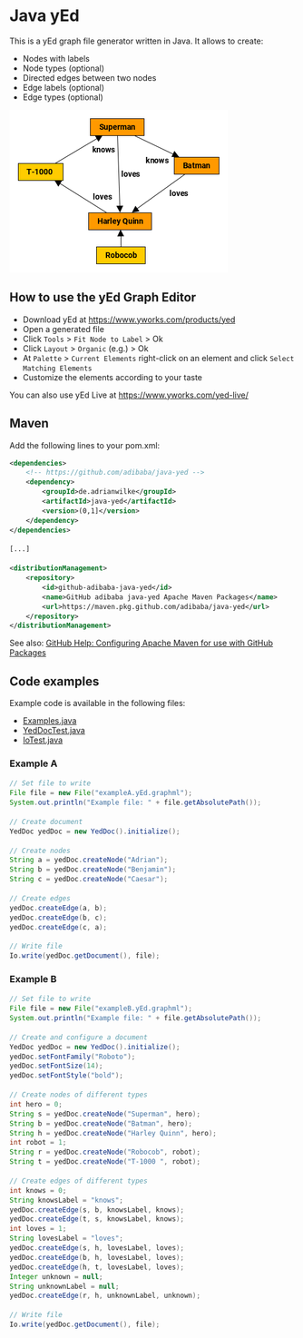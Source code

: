 # Java yEd

This is a yEd graph file generator written in Java.
It allows to create:

- Nodes with labels
- Node types (optional)
- Directed edges between two nodes
- Edge labels (optional)
- Edge types (optional)

![jEd example](doc/example.png)


## How to use the yEd Graph Editor

- Download yEd at https://www.yworks.com/products/yed
- Open a generated file
- Click `Tools` > `Fit Node to Label` > Ok
- Click `Layout` > `Organic` (e.g.) > Ok
- At `Palette` > `Current Elements` right-click on an element and click `Select Matching Elements`
- Customize the elements according to your taste

You can also use yEd Live at https://www.yworks.com/yed-live/


## Maven

Add the following lines to your pom.xml:

```xml
<dependencies>
	<!-- https://github.com/adibaba/java-yed -->
	<dependency>
		<groupId>de.adrianwilke</groupId>
		<artifactId>java-yed</artifactId>
		<version>(0,1]</version>
	</dependency>
</dependencies>

[...]

<distributionManagement>
	<repository>
		<id>github-adibaba-java-yed</id>
		<name>GitHub adibaba java-yed Apache Maven Packages</name>
		<url>https://maven.pkg.github.com/adibaba/java-yed</url>
	</repository>
</distributionManagement>
```

See also: [GitHub Help: Configuring Apache Maven for use with GitHub Packages](https://help.github.com/en/packages/using-github-packages-with-your-projects-ecosystem/configuring-apache-maven-for-use-with-github-packages)


## Code examples

Example code is available in the following files: 

- [Examples.java](src/main/java/de/adrianwilke/javayed/Examples.java)
- [YedDocTest.java](src/main/java/de/adrianwilke/javayed/YedDocTest.java)
- [IoTest.java](src/main/java/de/adrianwilke/javayed/IoTest.java)


### Example A

```java
// Set file to write
File file = new File("exampleA.yEd.graphml");
System.out.println("Example file: " + file.getAbsolutePath());

// Create document
YedDoc yedDoc = new YedDoc().initialize();

// Create nodes
String a = yedDoc.createNode("Adrian");
String b = yedDoc.createNode("Benjamin");
String c = yedDoc.createNode("Caesar");

// Create edges
yedDoc.createEdge(a, b);
yedDoc.createEdge(b, c);
yedDoc.createEdge(c, a);

// Write file
Io.write(yedDoc.getDocument(), file);
```


### Example B

```java
// Set file to write
File file = new File("exampleB.yEd.graphml");
System.out.println("Example file: " + file.getAbsolutePath());

// Create and configure a document
YedDoc yedDoc = new YedDoc().initialize();
yedDoc.setFontFamily("Roboto");
yedDoc.setFontSize(14);
yedDoc.setFontStyle("bold");

// Create nodes of different types
int hero = 0;
String s = yedDoc.createNode("Superman", hero);
String b = yedDoc.createNode("Batman", hero);
String h = yedDoc.createNode("Harley Quinn", hero);
int robot = 1;
String r = yedDoc.createNode("Robocob", robot);
String t = yedDoc.createNode("T-1000 ", robot);

// Create edges of different types
int knows = 0;
String knowsLabel = "knows";
yedDoc.createEdge(s, b, knowsLabel, knows);
yedDoc.createEdge(t, s, knowsLabel, knows);
int loves = 1;
String lovesLabel = "loves";
yedDoc.createEdge(s, h, lovesLabel, loves);
yedDoc.createEdge(b, h, lovesLabel, loves);
yedDoc.createEdge(h, t, lovesLabel, loves);
Integer unknown = null;
String unknownLabel = null;
yedDoc.createEdge(r, h, unknownLabel, unknown);

// Write file
Io.write(yedDoc.getDocument(), file);
```